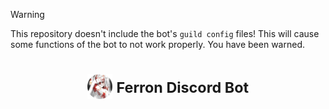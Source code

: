 > [!WARNING]
> This repository doesn't include the bot's `guild config` files! This will cause some functions of the bot to not work properly. You have been warned.

<h1 align="center">
  <img src="images/profile-picture.png" height="40px">
  <sup>Ferron Discord Bot</sup>
</h1>
